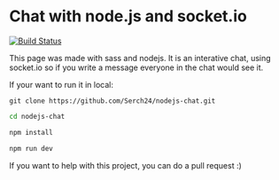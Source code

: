 # Chat with node.js and socket.io
[![Build Status](https://travis-ci.com/Serch24/nodejs-chat.svg?branch=main)](https://travis-ci.com/Serch24/nodejs-chat)

This page was made with sass and nodejs. It is  an interative chat, using socket.io so if you write a message everyone in the chat would see it.

If your want to run it in local:

```git
git clone https://github.com/Serch24/nodejs-chat.git
```

```bash
cd nodejs-chat
```

```bash
npm install
```

```bash
npm run dev
```

If you want to help with this project, you can do a pull request :)  
